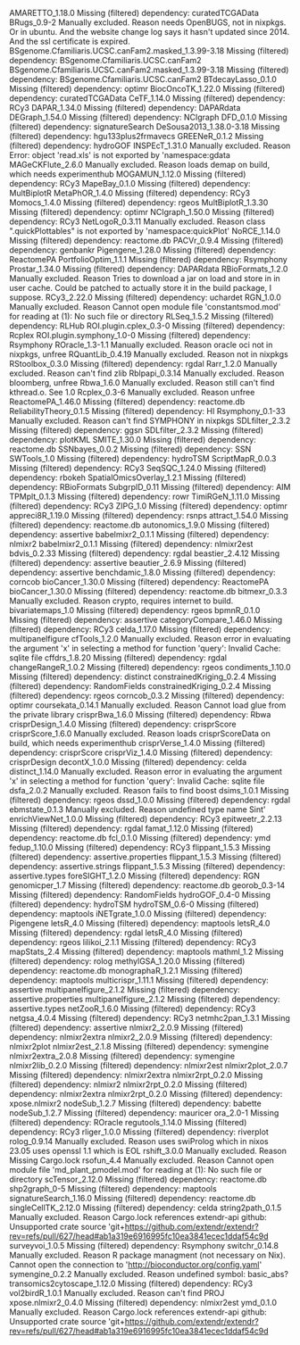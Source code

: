 AMARETTO_1.18.0	Missing (filtered) dependency: curatedTCGAData
BRugs_0.9-2	Manually excluded. Reason needs OpenBUGS, not in nixpkgs. Or in ubuntu. And the website change log says it hasn't updated since 2014. And the ssl certificate is expired.
BSgenome.Cfamiliaris.UCSC.canFam2.masked_1.3.99-3.18	Missing (filtered) dependency: BSgenome.Cfamiliaris.UCSC.canFam2
BSgenome.Cfamiliaris.UCSC.canFam2.masked_1.3.99-3.18	Missing (filtered) dependency: BSgenome.Cfamiliaris.UCSC.canFam2
BTdecayLasso_0.1.0	Missing (filtered) dependency: optimr
BiocOncoTK_1.22.0	Missing (filtered) dependency: curatedTCGAData
CeTF_1.14.0	Missing (filtered) dependency: RCy3
DAPAR_1.34.0	Missing (filtered) dependency: DAPARdata
DEGraph_1.54.0	Missing (filtered) dependency: NCIgraph
DFD_0.1.0	Missing (filtered) dependency: signatureSearch
DeSousa2013_1.38.0-3.18	Missing (filtered) dependency: hgu133plus2frmavecs
GREENeR_0.1.2	Missing (filtered) dependency: hydroGOF
INSPEcT_1.31.0	Manually excluded. Reason Error: object 'read.xls' is not exported by 'namespace:gdata
MAGeCKFlute_2.6.0	Manually excluded. Reason loads demap on build, which needs experimenthub
MOGAMUN_1.12.0	Missing (filtered) dependency: RCy3
MapeBay_0.1.0	Missing (filtered) dependency: MultBiplotR
MetaPhOR_1.4.0	Missing (filtered) dependency: RCy3
Momocs_1.4.0	Missing (filtered) dependency: rgeos
MultBiplotR_1.3.30	Missing (filtered) dependency: optimr
NCIgraph_1.50.0	Missing (filtered) dependency: RCy3
NetLogoR_0.3.11	Manually excluded. Reason class ".quickPlottables" is not exported by 'namespace:quickPlot'
NoRCE_1.14.0	Missing (filtered) dependency: reactome.db
PACVr_0.9.4	Missing (filtered) dependency: genbankr
Pigengene_1.28.0	Missing (filtered) dependency: ReactomePA
PortfolioOptim_1.1.1	Missing (filtered) dependency: Rsymphony
Prostar_1.34.0	Missing (filtered) dependency: DAPARdata
RBioFormats_1.2.0	Manually excluded. Reason Tries to download a jar on load and store in in user cache. Could be patched to actually store it in the build package, I suppose.
RCy3_2.22.0	Missing (filtered) dependency: uchardet
RGN_1.0.0	Manually excluded. Reason Cannot open module file 'constantsmod.mod' for reading at (1): No such file or directory
RLSeq_1.5.2	Missing (filtered) dependency: RLHub
ROI.plugin.cplex_0.3-0	Missing (filtered) dependency: Rcplex
ROI.plugin.symphony_1.0-0	Missing (filtered) dependency: Rsymphony
ROracle_1.3-1.1	Manually excluded. Reason oracle oci not in nixpkgs, unfree
RQuantLib_0.4.19	Manually excluded. Reason not in nixpkgs
RStoolbox_0.3.0	Missing (filtered) dependency: rgdal
Rarr_1.2.0	Manually excluded. Reason can't find zlib
Rblpapi_0.3.14	Manually excluded. Reason bloomberg, unfree
Rbwa_1.6.0	Manually excluded. Reason still can't find kthread.o. See 1.0
Rcplex_0.3-6	Manually excluded. Reason unfree
ReactomePA_1.46.0	Missing (filtered) dependency: reactome.db
ReliabilityTheory_0.1.5	Missing (filtered) dependency: HI
Rsymphony_0.1-33	Manually excluded. Reason can't find SYMPHONY in nixpkgs
SDLfilter_2.3.2	Missing (filtered) dependency: ggsn
SDLfilter_2.3.2	Missing (filtered) dependency: plotKML
SMITE_1.30.0	Missing (filtered) dependency: reactome.db
SSNbayes_0.0.2	Missing (filtered) dependency: SSN
SWTools_1.0	Missing (filtered) dependency: hydroTSM
ScriptMapR_0.0.3	Missing (filtered) dependency: RCy3
SeqSQC_1.24.0	Missing (filtered) dependency: rbokeh
SpatialOmicsOverlay_1.2.1	Missing (filtered) dependency: RBioFormats
SubgrpID_0.11	Missing (filtered) dependency: AIM
TPMplt_0.1.3	Missing (filtered) dependency: rowr
TimiRGeN_1.11.0	Missing (filtered) dependency: RCy3
ZIPG_1.0	Missing (filtered) dependency: optimr
appreci8R_1.19.0	Missing (filtered) dependency: rsnps
attract_1.54.0	Missing (filtered) dependency: reactome.db
autonomics_1.9.0	Missing (filtered) dependency: assertive
babelmixr2_0.1.1	Missing (filtered) dependency: nlmixr2
babelmixr2_0.1.1	Missing (filtered) dependency: nlmixr2est
bdvis_0.2.33	Missing (filtered) dependency: rgdal
beastier_2.4.12	Missing (filtered) dependency: assertive
beautier_2.6.9	Missing (filtered) dependency: assertive
benchdamic_1.8.0	Missing (filtered) dependency: corncob
bioCancer_1.30.0	Missing (filtered) dependency: ReactomePA
bioCancer_1.30.0	Missing (filtered) dependency: reactome.db
bitmexr_0.3.3	Manually excluded. Reason crypto, requires internet to build. 
bivariatemaps_1.0	Missing (filtered) dependency: rgeos
bpmnR_0.1.0	Missing (filtered) dependency: assertive
categoryCompare_1.46.0	Missing (filtered) dependency: RCy3
celda_1.17.0	Missing (filtered) dependency: multipanelfigure
cfTools_1.2.0	Manually excluded. Reason error in evaluating the argument 'x' in selecting a method for function 'query': Invalid Cache: sqlite file
cffdrs_1.8.20	Missing (filtered) dependency: rgdal
changeRangeR_1.0.2	Missing (filtered) dependency: rgeos
condiments_1.10.0	Missing (filtered) dependency: distinct
constrainedKriging_0.2.4	Missing (filtered) dependency: RandomFields
constrainedKriging_0.2.4	Missing (filtered) dependency: rgeos
corncob_0.3.2	Missing (filtered) dependency: optimr
coursekata_0.14.1	Manually excluded. Reason Cannot load glue from the private library
crisprBwa_1.6.0	Missing (filtered) dependency: Rbwa
crisprDesign_1.4.0	Missing (filtered) dependency: crisprScore
crisprScore_1.6.0	Manually excluded. Reason loads crisprScoreData on build, which needs experimenthub
crisprVerse_1.4.0	Missing (filtered) dependency: crisprScore
crisprViz_1.4.0	Missing (filtered) dependency: crisprDesign
decontX_1.0.0	Missing (filtered) dependency: celda
distinct_1.14.0	Manually excluded. Reason error in evaluating the argument 'x' in selecting a method for function 'query': Invalid Cache: sqlite file
dsfa_2.0.2	Manually excluded. Reason fails to find boost
dsims_1.0.1	Missing (filtered) dependency: rgeos
dssd_1.0.0	Missing (filtered) dependency: rgdal
ebmstate_0.1.3	Manually excluded. Reason undefined type name Sint'
enrichViewNet_1.0.0	Missing (filtered) dependency: RCy3
epitweetr_2.2.13	Missing (filtered) dependency: rgdal
famat_1.12.0	Missing (filtered) dependency: reactome.db
fcl_0.1.0	Missing (filtered) dependency: ymd
fedup_1.10.0	Missing (filtered) dependency: RCy3
flippant_1.5.3	Missing (filtered) dependency: assertive.properties
flippant_1.5.3	Missing (filtered) dependency: assertive.strings
flippant_1.5.3	Missing (filtered) dependency: assertive.types
foreSIGHT_1.2.0	Missing (filtered) dependency: RGN
genomicper_1.7	Missing (filtered) dependency: reactome.db
georob_0.3-14	Missing (filtered) dependency: RandomFields
hydroGOF_0.4-0	Missing (filtered) dependency: hydroTSM
hydroTSM_0.6-0	Missing (filtered) dependency: maptools
iNETgrate_1.0.0	Missing (filtered) dependency: Pigengene
letsR_4.0	Missing (filtered) dependency: maptools
letsR_4.0	Missing (filtered) dependency: rgdal
letsR_4.0	Missing (filtered) dependency: rgeos
lilikoi_2.1.1	Missing (filtered) dependency: RCy3
mapStats_2.4	Missing (filtered) dependency: maptools
mathml_1.2	Missing (filtered) dependency: rolog
methylGSA_1.20.0	Missing (filtered) dependency: reactome.db
monographaR_1.2.1	Missing (filtered) dependency: maptools
multicrispr_1.11.1	Missing (filtered) dependency: assertive
multipanelfigure_2.1.2	Missing (filtered) dependency: assertive.properties
multipanelfigure_2.1.2	Missing (filtered) dependency: assertive.types
netZooR_1.6.0	Missing (filtered) dependency: RCy3
netgsa_4.0.4	Missing (filtered) dependency: RCy3
netmhc2pan_1.3.1	Missing (filtered) dependency: assertive
nlmixr2_2.0.9	Missing (filtered) dependency: nlmixr2extra
nlmixr2_2.0.9	Missing (filtered) dependency: nlmixr2plot
nlmixr2est_2.1.8	Missing (filtered) dependency: symengine
nlmixr2extra_2.0.8	Missing (filtered) dependency: symengine
nlmixr2lib_0.2.0	Missing (filtered) dependency: nlmixr2est
nlmixr2plot_2.0.7	Missing (filtered) dependency: nlmixr2extra
nlmixr2rpt_0.2.0	Missing (filtered) dependency: nlmixr2
nlmixr2rpt_0.2.0	Missing (filtered) dependency: nlmixr2extra
nlmixr2rpt_0.2.0	Missing (filtered) dependency: xpose.nlmixr2
nodeSub_1.2.7	Missing (filtered) dependency: babette
nodeSub_1.2.7	Missing (filtered) dependency: mauricer
ora_2.0-1	Missing (filtered) dependency: ROracle
regutools_1.14.0	Missing (filtered) dependency: RCy3
rliger_1.0.0	Missing (filtered) dependency: riverplot
rolog_0.9.14	Manually excluded. Reason uses swiProlog which in nixos 23.05 uses openssl 1.1 which is EOL
rshift_3.0.0	Manually excluded. Reason Missing Cargo.lock
rsofun_4.4	Manually excluded. Reason  Cannot open module file 'md_plant_pmodel.mod' for reading at (1): No such file or directory
scTensor_2.12.0	Missing (filtered) dependency: reactome.db
shp2graph_0-5	Missing (filtered) dependency: maptools
signatureSearch_1.16.0	Missing (filtered) dependency: reactome.db
singleCellTK_2.12.0	Missing (filtered) dependency: celda
string2path_0.1.5	Manually excluded. Reason Cargo.lock references extendr-api github: Unsupported crate source 'git+https://github.com/extendr/extendr?rev=refs/pull/627/head#ab1a319e6916995fc10ea3841ecec1ddaf54c9d
surveyvoi_1.0.5	Missing (filtered) dependency: Rsymphony
switchr_0.14.8	Manually excluded. Reason R package managment (not necessary on Nix). Cannot open the connection to 'http://bioconductor.org/config.yaml'
symengine_0.2.2	Manually excluded. Reason undefined symbol: basic_abs?
transomics2cytoscape_1.12.0	Missing (filtered) dependency: RCy3
vol2birdR_1.0.1	Manually excluded. Reason can't find PROJ
xpose.nlmixr2_0.4.0	Missing (filtered) dependency: nlmixr2est
ymd_0.1.0	Manually excluded. Reason Cargo.lock references extendr-api github: Unsupported crate source 'git+https://github.com/extendr/extendr?rev=refs/pull/627/head#ab1a319e6916995fc10ea3841ecec1ddaf54c9d